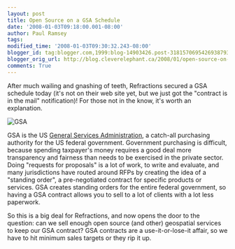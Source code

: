 ```yaml
---
layout: post
title: Open Source on a GSA Schedule
date: '2008-01-03T09:18:00.001-08:00'
author: Paul Ramsey
tags: 
modified_time: '2008-01-03T09:30:32.243-08:00'
blogger_id: tag:blogger.com,1999:blog-14903426.post-3181570695426938793
blogger_orig_url: http://blog.cleverelephant.ca/2008/01/open-source-on-gsa-schedule.html
comments: True
---
```


After much wailing and gnashing of teeth, Refractions secured a GSA schedule today (it's not on their web site yet, but we just got the "contract is in the mail" notification)! For those not in the know, it's worth an explanation.

<img src="http://www.gsa.gov/gsa/images/gsa_logo.gif" alt="GSA" />

GSA is the US [General Services Administration](http://www.gsa.gov/), a catch-all purchasing authority for the US federal government.  Government purchasing is difficult, because spending taxpayer's money requires a good deal more transparency and fairness than needs to be exercised in the private sector.  Doing "requests for proposals" is a lot of work, to write and evaluate, and many jurisdictions have routed around RFPs by creating the idea of a "standing order", a pre-negotiated contract for specific products or services.  GSA creates standing orders for the entire federal government, so having a GSA contract allows you to sell to a lot of clients with a lot less paperwork. 

So this is a big deal for Refractions, and now opens the door to the question: can we sell enough open source (and other) geospatial services to keep our GSA contract?  GSA contracts are a use-it-or-lose-it affair, so we have to hit minimum sales targets or they rip it up.